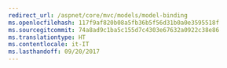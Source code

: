 ```yaml
---
redirect_url: /aspnet/core/mvc/models/model-binding
ms.openlocfilehash: 117f9af820b08a5fb36b5f56d31b0a0e3595518f
ms.sourcegitcommit: 74a8ad9c1ba5c155d7c4303e67632a0922c38e86
ms.translationtype: HT
ms.contentlocale: it-IT
ms.lasthandoff: 09/20/2017
---
```

